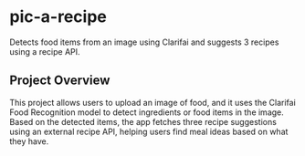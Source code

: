 # pic-a-recipe
Detects food items from an image using Clarifai and suggests 3 recipes using a recipe API.

## Project Overview
This project allows users to upload an image of food, and it uses the Clarifai Food Recognition model to detect ingredients or food items in the image. Based on the detected items, the app fetches three recipe suggestions using an external recipe API, helping users find meal ideas based on what they have.
